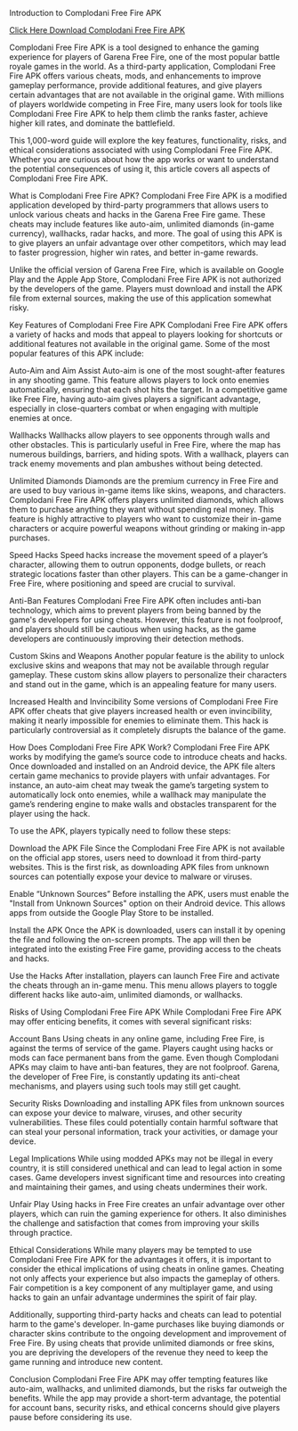 Introduction to Complodani Free Fire APK

[Click Here Download Complodani Free Fire APK](https://tinyurl.com/ycy2rc42)

Complodani Free Fire APK is a tool designed to enhance the gaming experience for players of Garena Free Fire, one of the most popular battle royale games in the world. As a third-party application, Complodani Free Fire APK offers various cheats, mods, and enhancements to improve gameplay performance, provide additional features, and give players certain advantages that are not available in the original game. With millions of players worldwide competing in Free Fire, many users look for tools like Complodani Free Fire APK to help them climb the ranks faster, achieve higher kill rates, and dominate the battlefield.

This 1,000-word guide will explore the key features, functionality, risks, and ethical considerations associated with using Complodani Free Fire APK. Whether you are curious about how the app works or want to understand the potential consequences of using it, this article covers all aspects of Complodani Free Fire APK.

What is Complodani Free Fire APK?
Complodani Free Fire APK is a modified application developed by third-party programmers that allows users to unlock various cheats and hacks in the Garena Free Fire game. These cheats may include features like auto-aim, unlimited diamonds (in-game currency), wallhacks, radar hacks, and more. The goal of using this APK is to give players an unfair advantage over other competitors, which may lead to faster progression, higher win rates, and better in-game rewards.

Unlike the official version of Garena Free Fire, which is available on Google Play and the Apple App Store, Complodani Free Fire APK is not authorized by the developers of the game. Players must download and install the APK file from external sources, making the use of this application somewhat risky.

Key Features of Complodani Free Fire APK
Complodani Free Fire APK offers a variety of hacks and mods that appeal to players looking for shortcuts or additional features not available in the original game. Some of the most popular features of this APK include:

Auto-Aim and Aim Assist Auto-aim is one of the most sought-after features in any shooting game. This feature allows players to lock onto enemies automatically, ensuring that each shot hits the target. In a competitive game like Free Fire, having auto-aim gives players a significant advantage, especially in close-quarters combat or when engaging with multiple enemies at once.

Wallhacks Wallhacks allow players to see opponents through walls and other obstacles. This is particularly useful in Free Fire, where the map has numerous buildings, barriers, and hiding spots. With a wallhack, players can track enemy movements and plan ambushes without being detected.

Unlimited Diamonds Diamonds are the premium currency in Free Fire and are used to buy various in-game items like skins, weapons, and characters. Complodani Free Fire APK offers players unlimited diamonds, which allows them to purchase anything they want without spending real money. This feature is highly attractive to players who want to customize their in-game characters or acquire powerful weapons without grinding or making in-app purchases.

Speed Hacks Speed hacks increase the movement speed of a player’s character, allowing them to outrun opponents, dodge bullets, or reach strategic locations faster than other players. This can be a game-changer in Free Fire, where positioning and speed are crucial to survival.

Anti-Ban Features Complodani Free Fire APK often includes anti-ban technology, which aims to prevent players from being banned by the game's developers for using cheats. However, this feature is not foolproof, and players should still be cautious when using hacks, as the game developers are continuously improving their detection methods.

Custom Skins and Weapons Another popular feature is the ability to unlock exclusive skins and weapons that may not be available through regular gameplay. These custom skins allow players to personalize their characters and stand out in the game, which is an appealing feature for many users.

Increased Health and Invincibility Some versions of Complodani Free Fire APK offer cheats that give players increased health or even invincibility, making it nearly impossible for enemies to eliminate them. This hack is particularly controversial as it completely disrupts the balance of the game.

How Does Complodani Free Fire APK Work?
Complodani Free Fire APK works by modifying the game’s source code to introduce cheats and hacks. Once downloaded and installed on an Android device, the APK file alters certain game mechanics to provide players with unfair advantages. For instance, an auto-aim cheat may tweak the game’s targeting system to automatically lock onto enemies, while a wallhack may manipulate the game’s rendering engine to make walls and obstacles transparent for the player using the hack.

To use the APK, players typically need to follow these steps:

Download the APK File Since the Complodani Free Fire APK is not available on the official app stores, users need to download it from third-party websites. This is the first risk, as downloading APK files from unknown sources can potentially expose your device to malware or viruses.

Enable “Unknown Sources” Before installing the APK, users must enable the "Install from Unknown Sources" option on their Android device. This allows apps from outside the Google Play Store to be installed.

Install the APK Once the APK is downloaded, users can install it by opening the file and following the on-screen prompts. The app will then be integrated into the existing Free Fire game, providing access to the cheats and hacks.

Use the Hacks After installation, players can launch Free Fire and activate the cheats through an in-game menu. This menu allows players to toggle different hacks like auto-aim, unlimited diamonds, or wallhacks.

Risks of Using Complodani Free Fire APK
While Complodani Free Fire APK may offer enticing benefits, it comes with several significant risks:

Account Bans Using cheats in any online game, including Free Fire, is against the terms of service of the game. Players caught using hacks or mods can face permanent bans from the game. Even though Complodani APKs may claim to have anti-ban features, they are not foolproof. Garena, the developer of Free Fire, is constantly updating its anti-cheat mechanisms, and players using such tools may still get caught.

Security Risks Downloading and installing APK files from unknown sources can expose your device to malware, viruses, and other security vulnerabilities. These files could potentially contain harmful software that can steal your personal information, track your activities, or damage your device.

Legal Implications While using modded APKs may not be illegal in every country, it is still considered unethical and can lead to legal action in some cases. Game developers invest significant time and resources into creating and maintaining their games, and using cheats undermines their work.

Unfair Play Using hacks in Free Fire creates an unfair advantage over other players, which can ruin the gaming experience for others. It also diminishes the challenge and satisfaction that comes from improving your skills through practice.

Ethical Considerations
While many players may be tempted to use Complodani Free Fire APK for the advantages it offers, it is important to consider the ethical implications of using cheats in online games. Cheating not only affects your experience but also impacts the gameplay of others. Fair competition is a key component of any multiplayer game, and using hacks to gain an unfair advantage undermines the spirit of fair play.

Additionally, supporting third-party hacks and cheats can lead to potential harm to the game's developer. In-game purchases like buying diamonds or character skins contribute to the ongoing development and improvement of Free Fire. By using cheats that provide unlimited diamonds or free skins, you are depriving the developers of the revenue they need to keep the game running and introduce new content.

Conclusion
Complodani Free Fire APK may offer tempting features like auto-aim, wallhacks, and unlimited diamonds, but the risks far outweigh the benefits. While the app may provide a short-term advantage, the potential for account bans, security risks, and ethical concerns should give players pause before considering its use.
